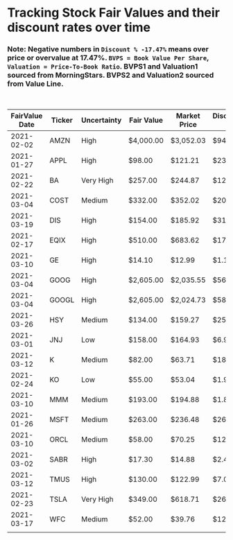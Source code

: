 # Tracking Stock Fair Values and their discount rates over time

### Note: Negative numbers in `Discount % -17.47%` means over price or overvalue at 17.47%. `BVPS = Book Value Per Share`, `Valuation = Price-To-Book Ratio`. BVPS1 and Valuation1 sourced from MorningStars. BVPS2 and Valuation2 sourced from Value Line.

<br>

| FairValue Date | Ticker | Uncertainty | Fair Value | Market Price | Discount $ | Discount % | BVPS1  | Valuation1 | BVPS2  | Valuation2 | Update    | Days |
|----------------|--------|-------------|------------|--------------|------------|------------|--------|------------|--------|------------|-----------|------|
| 2021-02-02     | AMZN   | High        | $4,000.00  | $3,052.03    | $947.97    | 23.70%     | 185.49 | 16.45      | 234.35 | 13.02      | 3/28/2021 | 54   |
| 2021-01-27     | APPL   | High        | $98.00     | $121.21      | $23.21     | -23.68%    | 3.94   | 30.76      | 5.05   | 24.00      | 3/28/2021 | 60   |
| 2021-02-22     | BA     | Very High   | $257.00    | $244.87      | $12.13     | 4.72%      | -31.38 | -7.80      | -23.35 | -10.49     | 3/28/2021 | 34   |
| 2021-03-04     | COST   | Medium      | $332.00    | $352.02      | $20.02     | -6.03%     | 35.37  | 9.95       | 40.30  | 8.73       | 3/28/2021 | 24   |
| 2021-03-19     | DIS    | High        | $154.00    | $185.92      | $31.92     | -20.73%    | 46.31  | 4.01       | 52.50  | 3.54       | 3/28/2021 | 9    |
| 2021-02-17     | EQIX   | High        | $510.00    | $683.62      | $173.62    | -34.04%    | 119.35 | 5.73       | 132.80 | 5.15       | 3/28/2021 | 39   |
| 2021-03-10     | GE     | High        | $14.10     | $12.99       | $1.11      | 7.87%      | 4.05   | 3.21       | 4.25   | 3.06       | 3/28/2021 | 18   |
| 2021-03-04     | GOOG   | High        | $2,605.00  | $2,035.55    | $569.45    | 21.86%     | 330.12 | 6.17       | 401.85 | 5.07       | 3/28/2021 | 24   |
| 2021-03-04     | GOOGL  | High        | $2,605.00  | $2,024.73    | $580.27    | 22.28%     | 330.12 | 6.13       | 401.85 | 5.04       | 3/28/2021 | 24   |
| 2021-03-26     | HSY    | Medium      | $134.00    | $159.27      | $25.27     | -18.86%    | 10.79  | 14.76      | 13.55  | 11.75      | 3/28/2021 | 2    |
| 2021-03-01     | JNJ    | Low         | $158.00    | $164.93      | $6.93      | -4.39%     | 24.07  | 6.85       | 29.25  | 5.64       | 3/28/2021 | 27   |
| 2021-03-12     | K      | Medium      | $82.00     | $63.71       | $18.29     | 22.30%     | 9.14   | 6.97       | 11.65  | 5.47       | 3/28/2021 | 16   |
| 2021-02-24     | KO     | Low         | $55.00     | $53.04       | $1.96      | 3.56%      | 4.48   | 11.84      | 4.85   | 10.94      | 3/28/2021 | 32   |
| 2021-03-10     | MMM    | Medium      | $193.00    | $194.88      | $1.88      | -0.97%     | 22.22  | 8.77       | 18.60  | 10.48      | 3/28/2021 | 18   |
| 2021-01-26     | MSFT   | Medium      | $263.00    | $236.48      | $26.52     | 10.08%     | 17.27  | 13.69      | 18.60  | 12.71      | 3/28/2021 | 61   |
| 2021-03-10     | ORCL   | Medium      | $58.00     | $70.25       | $12.25     | -21.12%    | 3.09   | 22.73      | 2.50   | 28.10      | 3/28/2021 | 18   |
| 2021-03-02     | SABR   | High        | $17.30     | $14.88       | $2.42      | 13.99%     | 1.12   | 13.29      | 2.30   | 6.47       | 3/28/2021 | 26   |
| 2021-03-12     | TMUS   | High        | $130.00    | $122.99      | $7.01      | 5.39%      | 52.58  | 2.34       | 60.00  | 2.05       | 3/28/2021 | 16   |
| 2021-02-23     | TSLA   | Very High   | $349.00    | $618.71      | $269.71    | -77.28%    | 23.15  | 26.73      | 34.05  | 18.17      | 3/28/2021 | 33   |
| 2021-03-17     | WFC    | Medium      | $52.00     | $39.76       | $12.24     | 23.54%     | 39.61  | 1.00       | 39.90  | 1.00       | 3/28/2021 | 11   |
|                |        |             |            |              |            |            |        |            |        |            |           |      |